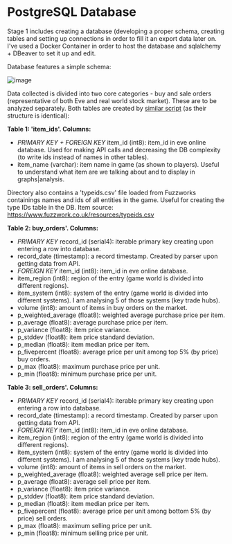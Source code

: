 # PostgreSQL Database
Stage 1 includes creating a database (developing a proper schema, creating tables and setting up connections in order to fill it an export data later on. I've used a Docker Container in order to host the database and sqlalchemy + DBeaver to set it up and edit.

Database features a simple schema:

![image](https://github.com/samalyarov/eve_online_market_analysis/assets/107198574/997be694-552d-40a9-8cf1-0fbb38e6ca5e)

Data collected is divided into two core categories - buy and sale orders (representative of both Eve and real world stock market). These are to be analyzed separately. Both tables are created by [similar script](https://github.com/samalyarov/eve_online_market_analysis/blob/main/postgresql_db/table_creation.sql) (as their structure is identical):

**Table 1: 'item_ids'. Columns:**
- *PRIMARY KEY + FOREIGN KEY* item_id (int8): item_id in eve online database. Used for making API calls and decreasing the DB complexity (to write ids instead of names in other tables). 
- item_name (varchar): item name in game (as shown to players). Useful to understand what item are we talking about and to display in graphs|analysis.

Directory also contains a 'typeids.csv' file loaded from Fuzzworks containings names and ids of all entities in the game. Useful for creating the type IDs table in the DB. Item source: https://www.fuzzwork.co.uk/resources/typeids.csv


**Table 2: buy_orders'. Columns:**
- *PRIMARY KEY* record_id (serial4): iterable primary key creating upon entering a row into database.
- record_date (timestamp): a record timestamp. Created by parser upon getting data from API.
- *FOREIGN KEY* item_id (int8): item_id in eve online database.
- item_region (int8): region of the entry (game world is divided into different regions).
- item_system (int8): system of the entry (game world is divided into different systems). I am analysing 5 of those systems (key trade hubs).
- volume (int8): amount of items in buy orders on the market.
- p_weighted_average (float8): weighted average purchase price per item.
- p_average (float8): average purchase price per item.
- p_variance (float8): item price variance.
- p_stddev (float8): item price standard deviation.
- p_median (float8): item median price per item.
- p_fivepercent (float8): average price per unit among top 5% (by price) buy orders.
- p_max (float8): maximum purchase price per unit.
- p_min (float8): minimum purchase price per unit.

**Table 3: sell_orders'. Columns:**
- *PRIMARY KEY* record_id (serial4): iterable primary key creating upon entering a row into database.
- record_date (timestamp): a record timestamp. Created by parser upon getting data from API.
- *FOREIGN KEY* item_id (int8): item_id in eve online database.
- item_region (int8): region of the entry (game world is divided into different regions).
- item_system (int8): system of the entry (game world is divided into different systems). I am analysing 5 of those systems (key trade hubs).
- volume (int8): amount of items in sell orders on the market.
- p_weighted_average (float8): weighted average sell price per item.
- p_average (float8): average sell price per item.
- p_variance (float8): item price variance.
- p_stddev (float8): item price standard deviation.
- p_median (float8): item median price per item.
- p_fivepercent (float8): average price per unit among bottom 5% (by price) sell orders.
- p_max (float8): maximum selling price per unit.
- p_min (float8): minimum selling price per unit.
